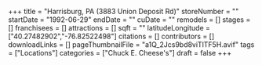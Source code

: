 +++
title = "Harrisburg, PA (3883 Union Deposit Rd)"
storeNumber = ""
startDate = "1992-06-29"
endDate = ""
cuDate = ""
remodels = []
stages = []
franchisees = []
attractions = []
sqft = ""
latitudeLongitude = ["40.27482902","-76.82522498"]
citations = []
contributors = []
downloadLinks = []
pageThumbnailFile = "a1Q_2Jcs9bd8viTlTF5H.avif"
tags = ["Locations"]
categories = ["Chuck E. Cheese's"]
draft = false
+++
